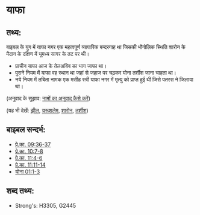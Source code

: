 # याफा #

## तथ्य: ##

बाइबल के युग में याफा नगर एक महत्वपूर्ण व्यापारिक बन्दरगाह था जिसकी भौगोलिक स्थिति शारोन के मैदान के दक्षिण में भूमध्य सागर के तट पर थी।

* प्राचीन याफा आज के तेलअविव का भाग जाफा था।
* पुराने नियम में याफा वह स्थान था जहां से जहाज पर चढ़कर योना तर्शीश जाना चाहता था।
* नये नियम में तबिता नामक एक मसीह स्त्री याफा नगर में मृत्यु को प्राप्त हुई थी जिसे पतरस ने जिलाया था।

(अनुवाद के सुझाव: [नामों का अनुवाद कैसे करें](rc://en/ta/man/translate/translate-names))

(यह भी देखें: [झील](../names/mediterranean.md), [यरूशलेम](../names/jerusalem.md), [शारोन](../names/sharon.md), [तर्शीश](../names/tarshish.md)) 

## बाइबल सन्दर्भ: ##

* [प्रे.का. 09:36-37](rc://en/tn/help/act/09/36)
* [प्रे.का. 10:7-8](rc://en/tn/help/act/10/07)
* [प्रे.का. 11:4-6](rc://en/tn/help/act/11/04)
* [प्रे.का. 11:11-14](rc://en/tn/help/act/11/11)
* [योना 01:1-3](rc://en/tn/help/jon/01/01)

## शब्द तथ्य: ##

* Strong's: H3305, G2445

